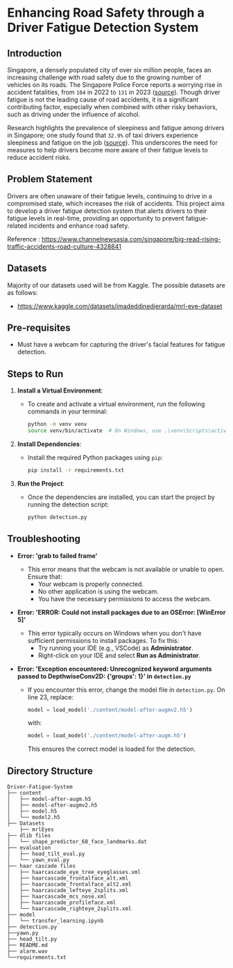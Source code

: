 # Enhancing Road Safety through a Driver Fatigue Detection System

## Introduction
Singapore, a densely populated city of over six million people, faces an increasing challenge with road safety due to the growing number of vehicles on its roads. The Singapore Police Force reports a worrying rise in accident fatalities, from `104` in 2022 to `131` in 2023 ([source](https://www.police.gov.sg/-/media/D4435F72157942D3B323EE4A507D4CFB.ashx)). Though driver fatigue is not the leading cause of road accidents, it is a significant contributing factor, especially when combined with other risky behaviors, such as driving under the influence of alcohol.

Research highlights the prevalence of sleepiness and fatigue among drivers in Singapore; one study found that `32.9%` of taxi drivers experience sleepiness and fatigue on the job ([source](https://pmc.ncbi.nlm.nih.gov/articles/PMC4350472/)). This underscores the need for measures to help drivers become more aware of their fatigue levels to reduce accident risks.

## Problem Statement
Drivers are often unaware of their fatigue levels, continuing to drive in a compromised state, which increases the risk of accidents. This project aims to develop a driver fatigue detection system that alerts drivers to their fatigue levels in real-time, providing an opportunity to prevent fatigue-related incidents and enhance road safety.

Reference : https://www.channelnewsasia.com/singapore/big-read-rising-traffic-accidents-road-culture-4328841

## Datasets
Majority of our datasets used will be from Kaggle. The possible datasets are as follows:
- https://www.kaggle.com/datasets/imadeddinedjerarda/mrl-eye-dataset

## Pre-requisites
- Must have a webcam for capturing the driver's facial features for fatigue detection.

## Steps to Run

1. **Install a Virtual Environment**:
   - To create and activate a virtual environment, run the following commands in your terminal:
     ```bash
     python -m venv venv
     source venv/bin/activate  # On Windows, use .\venv\Scripts\activate
     ```

2. **Install Dependencies**:
   - Install the required Python packages using `pip`:
     ```bash
     pip install -r requirements.txt
     ```

3. **Run the Project**:
   - Once the dependencies are installed, you can start the project by running the detection script:
     ```bash
     python detection.py
     ```

## Troubleshooting

- **Error: 'grab to failed frame'**
  - This error means that the webcam is not available or unable to open. Ensure that:
    - Your webcam is properly connected.
    - No other application is using the webcam.
    - You have the necessary permissions to access the webcam.
    
- **Error: 'ERROR: Could not install packages due to an OSError: [WinError 5]'**
  - This error typically occurs on Windows when you don't have sufficient permissions to install packages. To fix this:
    - Try running your IDE (e.g., VSCode) as **Administrator**.
    - Right-click on your IDE and select **Run as Administrator**.

- **Error: 'Exception encountered: Unrecognized keyword arguments passed to DepthwiseConv2D: {'groups': 1}' in `detection.py`**
  - If you encounter this error, change the model file in `detection.py`. On line 23, replace:
    ```python
    model = load_model('./content/model-after-augmv2.h5')
    ```
    with:
    ```python
    model = load_model('./content/model-after-augm.h5')
    ```
    This ensures the correct model is loaded for the detection.


## Directory Structure
```
Driver-Fatigue-System
├── content
│   ├── model-after-augm.h5
│   ├── model-after-augmv2.h5
│   ├── model.h5
│   └── model2.h5
├── Datasets
    ├── mrlEyes
├── dlib files
│   └── shape_predictor_68_face_landmarks.dat
├── evaluation
│   ├── head_tilt_eval.py
│   └── yawn_eval.py
├── haar cascade files
│   ├── haarcascade_eye_tree_eyeglasses.xml
│   ├── haarcascade_frontalface_alt.xml
│   ├── haarcascade_frontalface_alt2.xml
│   ├── haarcascade_lefteye_2splits.xml
│   ├── haarcascade_mcs_nose.xml
│   ├── haarcascade_profileface.xml
│   └── haarcascade_righteye_2splits.xml
├── model
│   └── transfer_learning.ipynb
├── detection.py
├──yawn.py 
├── head_tilt.py
├── README.md
├── alarm.wav
└──requirements.txt
```